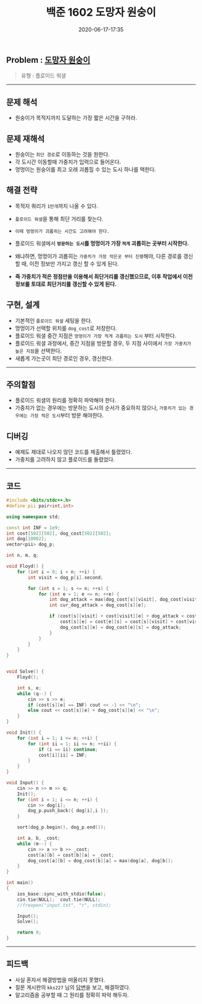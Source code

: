 ﻿---
title: 백준 1602 도망자 원숭이
date: 2020-06-17-17:35
categories:
- PS

tags:
- baekjoon
- PS
- Problem Solve
- 플로이드
---

## Problem : [도망자 원숭이](https://www.acmicpc.net/problem/1602)
> 유형 : 플로이드 워셜

---


 
## 문제 해석
* 원숭이가 목적지까지 도달하는 가장 짧은 시간을 구하라.

## 문제 재해석
* 원숭이는 `최단 경로`로 이동하는 것을 원한다.
* 각 도시간 이동할때 가중치가 입력으로 들어온다.
* 멍멍이는 원숭이를 최고 오래 괴롭힐 수 있는 도시 하나를 택한다.

## 해결 전략
* 목적지 쿼리가 `1만개`까지 나올 수 있다. 
* `플로이드 워셜`을 통해 최단 거리를 찾는다.
* `이때 멍멍이가 괴롭히는 시간도 고려해야 한다.`

* 플로이드 워셜에서 **`방문하는 도시`를 멍멍이가 가장 `적게` 괴롭히는 곳부터 시작한다.**
* 왜냐하면, 멍멍이가 괴롭히는 `가중치가 가장 작은곳 부터 진행`해야,  다른 경로를 갱신할 때, 이전 정보만 가지고 갱신 할 수 있게 된다.
* **즉 가중치가 적은 정점만을 이용해서 최단거리를 갱신했으므로, 이후 작업에서 이전 정보를 토대로 최단거리를 갱신할 수 있게 된다.**

## 구현, 설계
* 기본적인 `플로이드 워셜` 세팅을 한다.
* 멍멍이가 선택할 위치를 `dog_cost`로 저장한다.
* 플로이드 워셜 중간 지점은 `멍멍이가 가장 적게 괴롭히는 도시` 부터 시작한다.
* 플로이드 워셜 과정에서, 중간 지점을 방문할 경우, 두 지점 사이에서 `가장 가중치가 높은 지점`을 선택한다.
* 새롭게 가는곳이 최단 경로인 경우, 갱신한다.

---

## 주의할점
* 플로이드 워셜의 원리를 정확히 파악해야 한다.
* 가중치가 없는 경우에는 방문하는 도시의 순서가 중요하지 않으나, `가중치가 있는 경우에는 가장 적은 도시`부터 방문 해야한다.

## 디버깅
* 예제도 제대로 나오지 않던 코드를 제출해서 틀렸었다.
* 가중치를 고려하지 않고 플로이드를 돌렸었다.



---

## 코드

```c++
#include <bits/stdc++.h>
#define pii pair<int,int>

using namespace std;

const int INF = 1e9;
int cost[502][502], dog_cost[502][502];
int dog[10002];
vector<pii> dog_p;

int n, m, q;

void Floyd() {
    for (int i = 0; i < n; ++i) {
        int visit = dog_p[i].second;

        for (int s = 1; s <= n; ++s) {
            for (int e = 1; e <= n; ++e) {
                int dog_attack = max(dog_cost[s][visit], dog_cost[visit][e]);
                int cur_dog_attack = dog_cost[s][e];

                if (cost[s][visit] + cost[visit][e] + dog_attack < cost[s][e] + cur_dog_attack) {
                    cost[s][e] = cost[e][s] = cost[s][visit] + cost[visit][e];
                    dog_cost[s][e] = dog_cost[e][s] = dog_attack;
                }
            }
        }
    }
}


void Solve() {
    Floyd();

    int s, e;
    while (q--) {
        cin >> s >> e;
        if (cost[s][e] == INF) cout << -1 << "\n";
        else cout << cost[s][e] + dog_cost[s][e] << "\n";
    }
}

void Init() {
    for (int i = 1; i <= n; ++i) {
        for (int ii = 1; ii <= n; ++ii) {
            if (i == ii) continue;
            cost[i][ii] = INF;
        }
    }
}

void Input() {
    cin >> n >> m >> q;
    Init();
    for (int i = 1; i <= n; ++i) {
        cin >> dog[i];
        dog_p.push_back({ dog[i],i });
    }

    sort(dog_p.begin(), dog_p.end());

    int a, b, _cost;
    while (m--) {
        cin >> a >> b >> _cost;
        cost[a][b] = cost[b][a] = _cost;
        dog_cost[a][b] = dog_cost[b][a] = max(dog[a], dog[b]);
    }
}

int main()
{
    ios_base::sync_with_stdio(false);
    cin.tie(NULL);  cout.tie(NULL);
    //freopen("input.txt", "r", stdin);

    Input();
    Solve();

    return 0;
}
```


---


## 피드백

* 사실 혼자서 해결방법을 떠올리지 못했다.
* 질문 게시판의 `kks227` 님의 [답변](https://www.acmicpc.net/board/view/8589)을 보고, 해결하였다.
* 알고리즘을 공부할 때 그 원리를 정확히 파악 해두자.